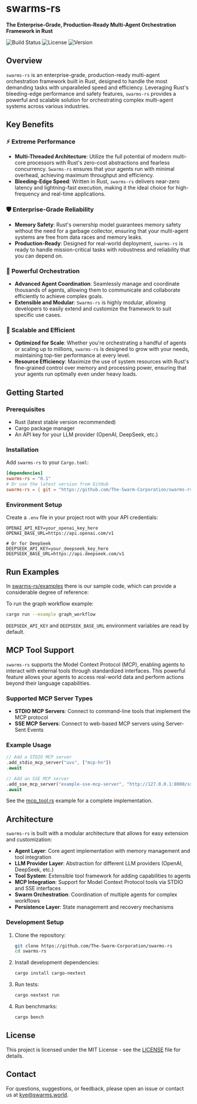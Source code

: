 # swarms-rs

**The Enterprise-Grade, Production-Ready Multi-Agent Orchestration Framework in Rust**

![Build Status](https://img.shields.io/badge/build-passing-brightgreen.svg)
![License](https://img.shields.io/badge/license-MIT-blue.svg)
![Version](https://img.shields.io/badge/version-1.0.0-blue.svg)

## Overview

`swarms-rs` is an enterprise-grade, production-ready multi-agent orchestration framework built in Rust, designed to handle the most demanding tasks with unparalleled speed and efficiency. Leveraging Rust's bleeding-edge performance and safety features, `swarms-rs` provides a powerful and scalable solution for orchestrating complex multi-agent systems across various industries.

## Key Benefits

### ⚡ **Extreme Performance**
- **Multi-Threaded Architecture**: Utilize the full potential of modern multi-core processors with Rust's zero-cost abstractions and fearless concurrency. `Swarms-rs` ensures that your agents run with minimal overhead, achieving maximum throughput and efficiency.
- **Bleeding-Edge Speed**: Written in Rust, `swarms-rs` delivers near-zero latency and lightning-fast execution, making it the ideal choice for high-frequency and real-time applications.

### 🛡 **Enterprise-Grade Reliability**
- **Memory Safety**: Rust's ownership model guarantees memory safety without the need for a garbage collector, ensuring that your multi-agent systems are free from data races and memory leaks.
- **Production-Ready**: Designed for real-world deployment, `swarms-rs` is ready to handle mission-critical tasks with robustness and reliability that you can depend on.

### 🧠 **Powerful Orchestration**
- **Advanced Agent Coordination**: Seamlessly manage and coordinate thousands of agents, allowing them to communicate and collaborate efficiently to achieve complex goals.
- **Extensible and Modular**: `Swarms-rs` is highly modular, allowing developers to easily extend and customize the framework to suit specific use cases.

### 🚀 **Scalable and Efficient**
- **Optimized for Scale**: Whether you're orchestrating a handful of agents or scaling up to millions, `swarms-rs` is designed to grow with your needs, maintaining top-tier performance at every level.
- **Resource Efficiency**: Maximize the use of system resources with Rust's fine-grained control over memory and processing power, ensuring that your agents run optimally even under heavy loads.

## Getting Started

### Prerequisites

- Rust (latest stable version recommended)
- Cargo package manager
- An API key for your LLM provider (OpenAI, DeepSeek, etc.)

### Installation

Add `swarms-rs` to your `Cargo.toml`:

```toml
[dependencies]
swarms-rs = "0.1"
# Or use the latest version from GitHub
swarms-rs = { git = "https://github.com/The-Swarm-Corporation/swarms-rs", branch = "main" }
```

### Environment Setup

Create a `.env` file in your project root with your API credentials:

```
OPENAI_API_KEY=your_openai_key_here
OPENAI_BASE_URL=https://api.openai.com/v1

# Or for DeepSeek
DEEPSEEK_API_KEY=your_deepseek_key_here
DEEPSEEK_BASE_URL=https://api.deepseek.com/v1
```

## Run Examples

In [swarms-rs/examples](swarms-rs/examples/) there is our sample code, which can provide a considerable degree of reference:

To run the graph workflow example:

```bash
cargo run --example graph_workflow
```

`DEEPSEEK_API_KEY` and `DEEPSEEK_BASE_URL` environment variables are read by default.

## MCP Tool Support

`swarms-rs` supports the Model Context Protocol (MCP), enabling agents to interact with external tools through standardized interfaces. This powerful feature allows your agents to access real-world data and perform actions beyond their language capabilities.

### Supported MCP Server Types

- **STDIO MCP Servers**: Connect to command-line tools that implement the MCP protocol
- **SSE MCP Servers**: Connect to web-based MCP servers using Server-Sent Events

### Example Usage

```rust
// Add a STDIO MCP server
.add_stdio_mcp_server("uvx", ["mcp-hn"])
.await

// Add an SSE MCP server
.add_sse_mcp_server("example-sse-mcp-server", "http://127.0.0.1:8000/sse")
.await
```

See the [mcp_tool.rs](swarms-rs/examples/mcp_tool.rs) example for a complete implementation.

## Architecture

`swarms-rs` is built with a modular architecture that allows for easy extension and customization:

- **Agent Layer**: Core agent implementation with memory management and tool integration
- **LLM Provider Layer**: Abstraction for different LLM providers (OpenAI, DeepSeek, etc.)
- **Tool System**: Extensible tool framework for adding capabilities to agents
- **MCP Integration**: Support for Model Context Protocol tools via STDIO and SSE interfaces
- **Swarm Orchestration**: Coordination of multiple agents for complex workflows
- **Persistence Layer**: State management and recovery mechanisms

### Development Setup

1. Clone the repository:

   ```bash
   git clone https://github.com/The-Swarm-Corporation/swarms-rs
   cd swarms-rs
   ```

2. Install development dependencies:

   ```bash
   cargo install cargo-nextest
   ```

3. Run tests:

   ```bash
   cargo nextest run
   ```

4. Run benchmarks:

   ```bash
   cargo bench
   ```

## License

This project is licensed under the MIT License - see the [LICENSE](LICENSE) file for details.

## Contact

For questions, suggestions, or feedback, please open an issue or contact us at [kye@swarms.world](mailto:kye@swarms.world).
